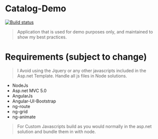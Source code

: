 Catalog-Demo
============
[![Build status](http://img.shields.io/badge/Asp.net-5.2.2-green.svg)]()

>Application that is used for demo purposes only, and maintained to show my best practices.

Requirements (subject to change)
============
> I Avoid using the Jquery or any other javascripts included in the Asp.net Template. Handle all js files in Node solutions.

 - NodeJs
 - Asp.net MVC 5.0
 - AngularJs 
 - Angular-UI-Bootstrap
 - ng-route
 - ng-grid
 - ng-animate

> For Custom Javascripts build as you would normally in the asp.net solution and bundle them in with node.
